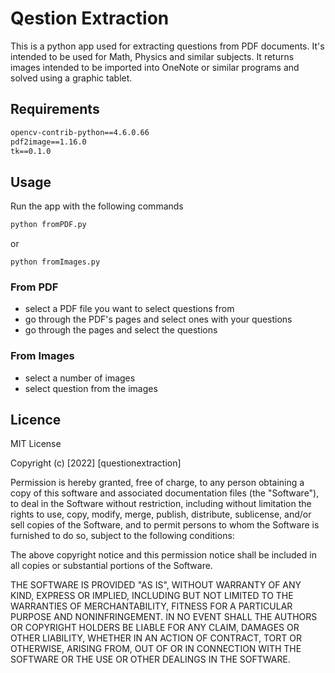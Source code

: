 # Qestion Extraction

This is a python app used for extracting questions from PDF documents. It's intended to be used for Math, Physics and similar subjects. It returns images intended to be imported into OneNote or similar programs and solved using a graphic tablet.

## Requirements

```txt
opencv-contrib-python==4.6.0.66
pdf2image==1.16.0
tk==0.1.0
```

## Usage

Run the app with the following commands

```bash
python fromPDF.py
```
or
```
python fromImages.py
```

### From PDF
- select a PDF file you want to select questions from
- go through the PDF's pages and select ones with your questions
- go through the pages and select the questions

### From Images
- select a number of images
- select question from the images

## Licence

MIT License

Copyright (c) [2022] [questionextraction]

Permission is hereby granted, free of charge, to any person obtaining a copy
of this software and associated documentation files (the "Software"), to deal
in the Software without restriction, including without limitation the rights
to use, copy, modify, merge, publish, distribute, sublicense, and/or sell
copies of the Software, and to permit persons to whom the Software is
furnished to do so, subject to the following conditions:

The above copyright notice and this permission notice shall be included in all
copies or substantial portions of the Software.

THE SOFTWARE IS PROVIDED "AS IS", WITHOUT WARRANTY OF ANY KIND, EXPRESS OR
IMPLIED, INCLUDING BUT NOT LIMITED TO THE WARRANTIES OF MERCHANTABILITY,
FITNESS FOR A PARTICULAR PURPOSE AND NONINFRINGEMENT. IN NO EVENT SHALL THE
AUTHORS OR COPYRIGHT HOLDERS BE LIABLE FOR ANY CLAIM, DAMAGES OR OTHER
LIABILITY, WHETHER IN AN ACTION OF CONTRACT, TORT OR OTHERWISE, ARISING FROM,
OUT OF OR IN CONNECTION WITH THE SOFTWARE OR THE USE OR OTHER DEALINGS IN THE
SOFTWARE.